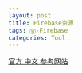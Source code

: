 ```yaml
---
layout: post
title: Firebase资源
tags: Ⓦ-Firebase
categories: Tool
---
```


[官方 中文 参考网站][1]



[1]:	https://firebase.google.com/docs/database/web/start?hl=zh-cn